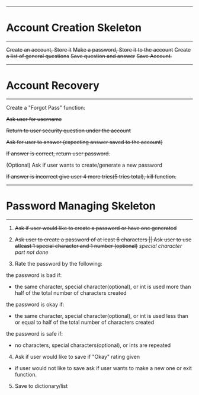---------------------------
# Account Creation Skeleton
---------------------------

<strike>Create an account, Store it</strike>
<strike>Make a password, Store it to the account</strike>
<strike>Create a list of general questions</strike>
<strike>Save question and answer</strike>
<strike>Save Account.</strike>

------------------
# Account Recovery
------------------
Create a "Forgot Pass" function:

<strike>Ask user for username

Return to user security question under the account

Ask for user to answer (expecting answer saved to the account)

If answer is correct, return user password.</strike>

(Optional) Ask if user wants to create/generate a new password

<strike>If answer is incorrect give user 4 more tries(5 tries total), kill function.</strike>

---------------------------
# Password Managing Skeleton
---------------------------
1. <strike>Ask if user would like to create a password or have one generated</strike>

2. <strike>Ask user to create a password of at least 6 characters || Ask user to use atleast 1 special character and 1 number (optional)</strike>
*special character part not done*

3. Rate the password by the following:

the password is bad if:
- the same character, special character(optional), or int is used more than half of the total number of characters created

the password is okay if:
- the same character, special character(optional), or int is used less than or equal to half of the total number of characters created

the password is safe if:
- no characters, special characters(optional), or ints are repeated

4. Ask if user would like to save if "Okay" rating given
- if user would not like to save ask if user wants to make a new one or exit function.

5. Save to dictionary/list